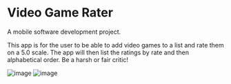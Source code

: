 # Video Game Rater

A mobile software development project.

This app is for the user to be able to add video games to a list and rate them on a 5.0 scale. The app will then list the ratings by rate and then alphabetical order. Be a harsh or fair critic!

![image](https://user-images.githubusercontent.com/89661125/205167129-5f03cc3d-9ff9-44b5-966b-12b3094cced5.png)
![image](https://user-images.githubusercontent.com/89661125/205167189-04c0b7c1-fab6-4cbb-b26f-c5c1c551d14c.png)
